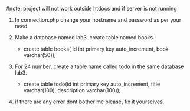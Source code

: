 #note: project will not work outside htdocs and if server is not running

1. In connection.php change your hostname and password as per your need.
2. Make a database named lab3.
   create table named books :

   - create table books( id int primary key auto_increment, book varchar(50));

3. For 24 number, create a table name called todo in the same database lab3.

   - create table todo(id int primary key auto_increment, title varchar(100), description varchar(100));

4. if there are any error dont bother me please, fix it yourselves.
